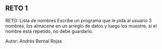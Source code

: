 ## RETO 1

RETO:
Lista de nombres
Escribe un programa que le pida al usuario 3 nombres, los almacene en un arreglo de datos y luego los muestre, si el nombre está repetido, no debe guardarlo.

Autor: Andrés Bernal Rojas